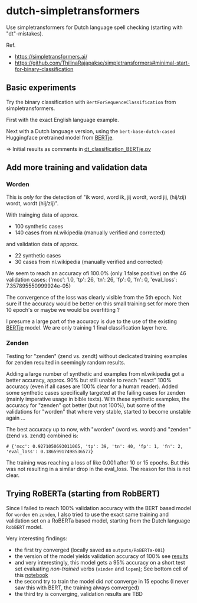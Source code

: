 # dutch-simpletransformers

Use simpletransformers for Dutch language spell checking (starting with "dt"-mistakes).

Ref.
* https://simpletransformers.ai/
* https://github.com/ThilinaRajapakse/simpletransformers#minimal-start-for-binary-classification

## Basic experiments

Try the binary classification with `BertForSequenceClassification` from simpletransformers.

First with the exact English language example.

Next with a Dutch language version, using the `bert-base-dutch-cased` Huggingface pretrained model
from [BERTje](https://github.com/wietsedv/bertje).

=> Initial results as comments in [dt_classification_BERTje.py](./src/dt_classification_BERTje.py)

## Add more training and validation data

### Worden

This is *only* for the detection of "ik word, word ik, jij wordt, word jij, (hij/zij) wordt, wordt (hij/zij)".

With trainging data of approx.

* 100 synthetic cases
* 140 cases from nl.wikipedia (manually verified and corrected)

and validation data of approx.

* 22 synthetic cases
* 30 cases from nl.wikipedia (manually verified and corrected)

We seem to reach an accuracy ofi 100.0% (only 1 false positive) on the 46 validation cases:
{'mcc': 1.0, 'tp': 26, 'tn': 26, 'fp': 0, 'fn': 0, 'eval_loss': 7.357895550999924e-05}

The convergence of the loss was clearly visible from the 5th epoch. Not sure if the accuracy would
be better on this small training set for more then 10 epoch's or maybe we would be overfitting ?

I presume a large part of the accuracy is due to the use of the existing [BERTje](https://github.com/wietsedv/bertje) model.
We are only training 1 final classification layer here.

### Zenden

Testing for "zenden" (zend vs. zendt) without dedicated training examples for zenden
resulted in seemingly random results.

Adding a large number of synthetic and examples from nl.wikipedia got a better accuracy,
approx. 90% but still unable to reach "exact" 100% accuracy (even if all cases are 100%
clear for a human reader). Added some synthetic cases specifically targeted at the failing
cases for zenden (mainly imperative usage in bible texts). With these synthetic examples,
the accuracy for "zenden" got better (but not 100%), but some of the validations for
"worden" that where very stable, started to become unstable again ...

The best accuracy up to now, with "worden" (word vs. wordt) and "zenden" (zend vs. zendt)
combined is:

`# {'mcc': 0.9271050693011065, 'tp': 39, 'tn': 40, 'fp': 1, 'fn': 2, 'eval_loss': 0.18659917498536577}`

The training was reaching a loss of like 0.001 after 10 or 15 epochs. But this was not
resulting in a similar drop in the eval_loss. The reason for this is not clear.

## Trying RoBERTa (starting from RobBERT)

Since I failed to reach 100% validation accuracy with the BERT based model for `worden` en
`zenden`, I also tried to use the exact same training and validation set on a RoBERTa based
model, starting from the Dutch language `RobBERT` model.

Very interesting findings:
* the first try converged (locally saved as `outputs/RoBERTa-001`)
* the version of the model yields validation accuracy of 100% see [results](https://gitlab.com/spelfouten/dutch-simpletransformers/-/blob/8e7b92b782dafc63f730ac2b756602404c7c5e47/src/dt_classification_RobBERT.py#L18-105)
* and very interestingly, this model gets a 95% accuracy on a short test set evaluating
  _non-trained_ verbs (`vinden` and `lopen`); See bottom cell of this [notebook](https://gitlab.com/spelfouten/dutch-simpletransformers/-/blob/8e7b92b782dafc63f730ac2b756602404c7c5e47/experiments.ipynb)
* the second try to train the model did _not_ converge in 15 epochs
  (I never saw this with BERT, the training always converged)
* the third try is converging, validation results are TBD
